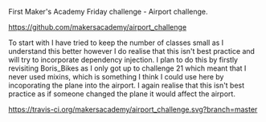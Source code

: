 First Maker's Academy Friday challenge - Airport challenge.

https://github.com/makersacademy/airport_challenge 

To start with I have tried to keep the number of classes small as I understand this better however I do realise that this isn't best practice and will try to incorporate dependency injection. I plan to do this by firstly revisiting Boris_Bikes as I only got up to challenge 21 which meant that I never used mixins, which is something I think I could use here by incoporating the plane into the airport. I again realise that this isn't best practice as if someone changed the plane it would affect the airport.

https://travis-ci.org/makersacademy/airport_challenge.svg?branch=master 